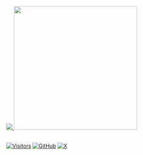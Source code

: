 <div>
  <a href="https://go.dev/">
    <img src="https://raw.githubusercontent.com/egonelbre/gophers/master/.thumb/animation/gopher-dance-long-3x.gif" />
  </a>
  
  <a href="https://hackertyper.net/#">
    <img src="https://media.tenor.com/KZcXqqlfzoMAAAAC/mr-robot-elliot-alderson.gif" width="325" />
  </a> 
</div>

<br>

[![Visitors](https://visitor-badge.laobi.icu/badge?page_id=SW1pr0g.SW1pr0g)](https://github.com/sw1pr0g) 
[![GitHub](https://img.shields.io/github/followers/SW1pr0g.svg?style=social&label=Follow)](https://github.com/sw1pr0g?tab=followers)
[![X](https://img.shields.io/twitter/follow/SW1pr0g.svg?style=social)](https://twitter.com/sw1pr0g)
